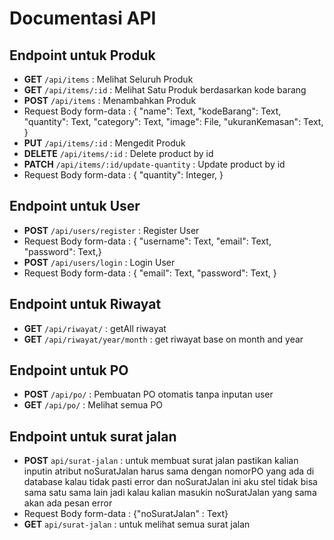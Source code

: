# Documentasi API

## Endpoint untuk Produk

- **GET** `/api/items` : Melihat Seluruh Produk
- **GET** `/api/items/:id` : Melihat Satu Produk berdasarkan kode barang
- **POST** `/api/items` : Menambahkan Produk
- Request Body form-data : { "name": Text, "kodeBarang": Text, "quantity": Text, "category": Text, "image": File, "ukuranKemasan": Text, }
- **PUT** `/api/items/:id` : Mengedit Produk
- **DELETE** `/api/items/:id` : Delete product by id
- **PATCH** `/api/items/:id/update-quantity` : Update product by id
- Request Body form-data : { "quantity": Integer, }

## Endpoint untuk User
- **POST** `/api/users/register` : Register User
- Request Body form-data : { "username": Text, "email": Text, "password": Text,}
- **POST** `/api/users/login` : Login User
- Request Body form-data : { "email": Text, "password": Text, }

## Endpoint untuk Riwayat

- **GET** `/api/riwayat/` : getAll riwayat
- **GET** `/api/riwayat/year/month` : get riwayat base on month and year

## Endpoint untuk PO

- **POST** `/api/po/` : Pembuatan PO otomatis tanpa inputan user
- **GET** `/api/po/` : Melihat semua PO

## Endpoint untuk surat jalan

- **POST** `api/surat-jalan` : untuk membuat surat jalan pastikan kalian inputin atribut noSuratJalan harus sama dengan nomorPO yang ada di database kalau tidak pasti error dan noSuratJalan ini aku stel tidak bisa sama satu sama lain jadi kalau kalian masukin noSuratJalan yang sama akan ada pesan error
- Request Body form-data : {"noSuratJalan" : Text}
- **GET** `api/surat-jalan` : untuk melihat semua surat jalan

